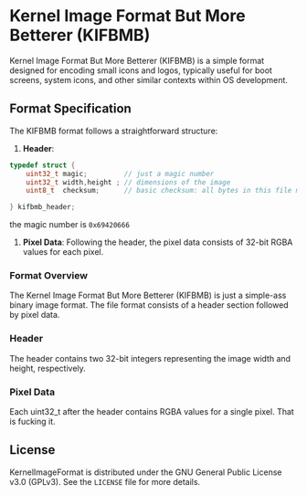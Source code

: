 # Kernel Image Format But More Betterer (KIFBMB)

Kernel Image Format But More Betterer (KIFBMB) is a simple format designed for encoding small icons and logos, typically useful for boot screens, system icons, and other similar contexts within OS development.

## Format Specification

The KIFBMB format follows a straightforward structure:

1. **Header**:
```C
typedef struct {
    uint32_t magic;         // just a magic number 
    uint32_t width,height ; // dimensions of the image
    uint8_t  checksum;      // basic checksum: all bytes in this file must add up to 0

} kifbmb_header;
```
the magic number is `0x69420666`
1. **Pixel Data**: Following the header, the pixel data consists of 32-bit RGBA values for each pixel.

### Format Overview
The Kernel Image Format But More Betterer (KIFBMB) is just a simple-ass binary image format.
The file format consists of a header section followed by pixel data.

### Header
The header contains two 32-bit integers representing the image width and height, respectively.

### Pixel Data
Each uint32_t after the header contains RGBA values for a single pixel. That is fucking it.

## License
KernelImageFormat is distributed under the GNU General Public License v3.0 (GPLv3). See the `LICENSE` file for more details.
